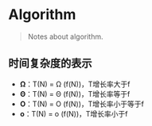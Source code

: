# Algorithm

>  Notes about algorithm.

## 时间复杂度的表示  


- **Ω**：T(N) = Ω (f(N))，T增长率大于f
- **Θ**：T(N) = Θ (f(N))，T增长率等于f
- **O**：T(N) = O (f(N))，T增长率小于等于f
- **o**：T(N) = o (f(N))，T增长率小于f